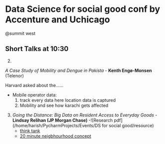 # Data Science for social good conf by **Accenture and Uchicago**
@summit west

## Short Talks at 10:30
2. 
*A Case Study of Mobility and Dengue in Pakista* - **Kenth Engø-Monsen** (Telenor)

Harvard asked about the......

- Mobile operator data:
	1. track every data here location data is captured
	2. Mobility and see how karachi gets affected

3. *Going the Distance: Big Data on Resident Access to Everyday Goods* - **Lindsay Relihan (JP Morgan Chase)**
	-![Research pdf](/home/harish/PycharmProjects/Events/DS for social good/resource)
	- [think tank](https://en.wikipedia.org/wiki/Think_tank)
	- [20 minute neigbhourhood concept](https://www.eugene-or.gov/1216/What-is-a-20-Minute-Neighborhood)






